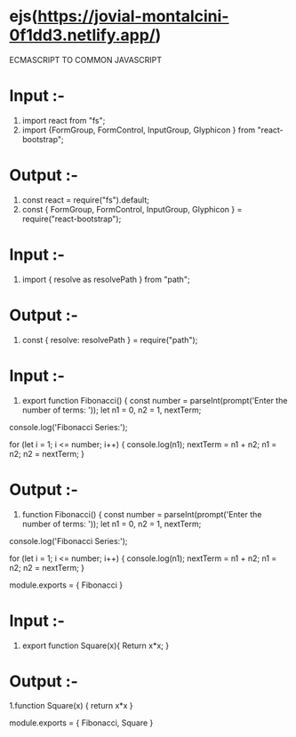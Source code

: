 # ejs(https://jovial-montalcini-0f1dd3.netlify.app/)
ECMASCRIPT TO COMMON JAVASCRIPT 

# Input :- 
1. import react from "fs";
2. import {FormGroup,
           FormControl,
           InputGroup, 
           Glyphicon
                  }    from "react-bootstrap";
# Output :- 

1. const react = require("fs").default;
2. const { FormGroup,
           FormControl, 
           InputGroup,
           Glyphicon 
            } =  require("react-bootstrap");   

# Input :-

1. import { resolve as resolvePath } from "path";

# Output :- 

1. const { resolve: resolvePath } = require("path");

# Input :- 
 1. export function Fibonacci() {
    const number = parseInt(prompt('Enter the number of terms: '));
let n1 = 0, n2 = 1, nextTerm;

console.log('Fibonacci Series:');

for (let i = 1; i <= number; i++) {
    console.log(n1);
    nextTerm = n1 + n2;
    n1 = n2;
    n2 = nextTerm;
}

# Output :- 

1. function Fibonacci() {
    const number = parseInt(prompt('Enter the number of terms: '));
let n1 = 0, n2 = 1, nextTerm;

console.log('Fibonacci Series:');

for (let i = 1; i <= number; i++) {
    console.log(n1);
    nextTerm = n1 + n2;
    n1 = n2;
    n2 = nextTerm;
}

module.exports = {
  Fibonacci
}

# Input :- 

1. export function Square(x){
    Return x*x;
}

# Output :- 


1.function Square(x) {
    return x*x
}

module.exports = {
  Fibonacci,
  Square
}
